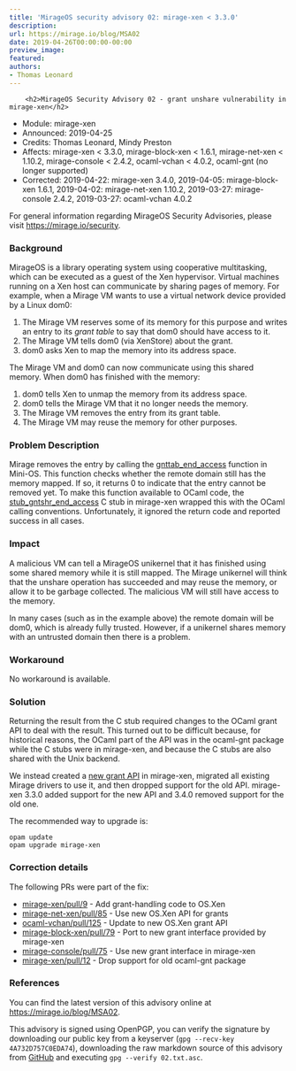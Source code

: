 ```yaml
---
title: 'MirageOS security advisory 02: mirage-xen < 3.3.0'
description:
url: https://mirage.io/blog/MSA02
date: 2019-04-26T00:00:00-00:00
preview_image:
featured:
authors:
- Thomas Leonard
---
```



        <h2>MirageOS Security Advisory 02 - grant unshare vulnerability in mirage-xen</h2>
<ul>
<li>Module:       mirage-xen
</li>
<li>Announced:    2019-04-25
</li>
<li>Credits:      Thomas Leonard, Mindy Preston
</li>
<li>Affects:      mirage-xen &lt; 3.3.0,
mirage-block-xen &lt; 1.6.1,
mirage-net-xen &lt; 1.10.2,
mirage-console &lt; 2.4.2,
ocaml-vchan &lt; 4.0.2,
ocaml-gnt (no longer supported)
</li>
<li>Corrected:    2019-04-22: mirage-xen 3.4.0,
2019-04-05: mirage-block-xen 1.6.1,
2019-04-02: mirage-net-xen 1.10.2,
2019-03-27: mirage-console 2.4.2,
2019-03-27: ocaml-vchan 4.0.2
</li>
</ul>
<p>For general information regarding MirageOS Security Advisories,
please visit <a href="https://mirage.io/security">https://mirage.io/security</a>.</p>
<h3>Background</h3>
<p>MirageOS is a library operating system using cooperative multitasking, which can
be executed as a guest of the Xen hypervisor. Virtual machines running on a Xen
host can communicate by sharing pages of memory. For example, when a Mirage VM
wants to use a virtual network device provided by a Linux dom0:</p>
<ol>
<li>The Mirage VM reserves some of its memory for this purpose and writes an entry
to its <em>grant table</em> to say that dom0 should have access to it.
</li>
<li>The Mirage VM tells dom0 (via XenStore) about the grant.
</li>
<li>dom0 asks Xen to map the memory into its address space.
</li>
</ol>
<p>The Mirage VM and dom0 can now communicate using this shared memory.
When dom0 has finished with the memory:</p>
<ol>
<li>dom0 tells Xen to unmap the memory from its address space.
</li>
<li>dom0 tells the Mirage VM that it no longer needs the memory.
</li>
<li>The Mirage VM removes the entry from its grant table.
</li>
<li>The Mirage VM may reuse the memory for other purposes.
</li>
</ol>
<h3>Problem Description</h3>
<p>Mirage removes the entry by calling the <a href="https://github.com/mirage/mini-os/blob/94cb25eb73e58e5c825c1ad5f6cf3d2647603a50/gnttab.c#L98">gnttab_end_access</a> function in Mini-OS.
This function checks whether the remote domain still has the memory mapped. If so,
it returns 0 to indicate that the entry cannot be removed yet. To make this function
available to OCaml code, the <a href="https://github.com/mirage/mirage-xen/blob/v3.2.0/bindings/gnttab_stubs.c#L227">stub_gntshr_end_access</a> C stub in mirage-xen wrapped this
with the OCaml calling conventions. Unfortunately, it ignored the return code and reported
success in all cases.</p>
<h3>Impact</h3>
<p>A malicious VM can tell a MirageOS unikernel that it has finished using some
shared memory while it is still mapped. The Mirage unikernel will think that
the unshare operation has succeeded and may reuse the memory, or allow it to be
garbage collected. The malicious VM will still have access to the memory.</p>
<p>In many cases (such as in the example above) the remote domain will be dom0,
which is already fully trusted. However, if a unikernel shares memory with an
untrusted domain then there is a problem.</p>
<h3>Workaround</h3>
<p>No workaround is available.</p>
<h3>Solution</h3>
<p>Returning the result from the C stub required changes to the OCaml grant API to
deal with the result. This turned out to be difficult because, for historical
reasons, the OCaml part of the API was in the ocaml-gnt package while the C stubs
were in mirage-xen, and because the C stubs are also shared with the Unix backend.</p>
<p>We instead created a <a href="https://github.com/mirage/mirage-xen/pull/9">new grant API</a> in mirage-xen, migrated all existing
Mirage drivers to use it, and then dropped support for the old API.
mirage-xen 3.3.0 added support for the new API and 3.4.0 removed support for the
old one.</p>
<p>The recommended way to upgrade is:</p>
<pre><code class="language-bash">opam update
opam upgrade mirage-xen
</code></pre>
<h3>Correction details</h3>
<p>The following PRs were part of the fix:</p>
<ul>
<li><a href="https://github.com/mirage/mirage-xen/pull/9">mirage-xen/pull/9</a> - Add grant-handling code to OS.Xen
</li>
<li><a href="https://github.com/mirage/mirage-net-xen/pull/85">mirage-net-xen/pull/85</a> - Use new OS.Xen API for grants
</li>
<li><a href="https://github.com/mirage/ocaml-vchan/pull/125">ocaml-vchan/pull/125</a> - Update to new OS.Xen grant API
</li>
<li><a href="https://github.com/mirage/mirage-block-xen/pull/79">mirage-block-xen/pull/79</a> - Port to new grant interface provided by mirage-xen
</li>
<li><a href="https://github.com/mirage/mirage-console/pull/75">mirage-console/pull/75</a> - Use new grant interface in mirage-xen
</li>
<li><a href="https://github.com/mirage/mirage-xen/pull/12">mirage-xen/pull/12</a> - Drop support for old ocaml-gnt package
</li>
</ul>
<h3>References</h3>
<p>You can find the latest version of this advisory online at
<a href="https://mirage.io/blog/MSA02">https://mirage.io/blog/MSA02</a>.</p>
<p>This advisory is signed using OpenPGP, you can verify the signature
by downloading our public key from a keyserver (<code>gpg --recv-key 4A732D757C0EDA74</code>),
downloading the raw markdown source of this advisory from
<a href="https://raw.githubusercontent.com/mirage/mirage-www/master/tmpl/advisories/02.txt.asc">GitHub</a>
and executing <code>gpg --verify 02.txt.asc</code>.</p>

      
